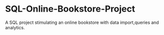 # SQL-Online-Bookstore-Project
A SQL project stimulating an online bookstore with data import,queries and analytics.
